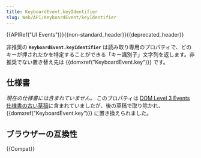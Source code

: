 ```yaml
---
title: KeyboardEvent.keyIdentifier
slug: Web/API/KeyboardEvent/keyIdentifier
---
```


{{APIRef("UI Events")}}{{non-standard_header}}{{deprecated_header}}

非推奨の **`KeyboardEvent.keyIdentifier`** は読み取り専用のプロパティで、どのキーが押されたかを特定することができる「キー識別子」文字列を返します。非推奨でない置き替え先は {{domxref("KeyboardEvent.key")}} です。

## 仕様書

_現在の仕様書には含まれていません。_ このプロパティは [DOM Level 3 Events 仕様書の古い草稿](https://www.w3.org/TR/2009/WD-DOM-Level-3-Events-20090908/#events-Events-KeyboardEvent-keyIdentifier)に含まれていましたが、後の草稿で取り除かれ、 {{domxref("KeyboardEvent.key")}} に置き換えられました。

## ブラウザーの互換性

{{Compat}}
